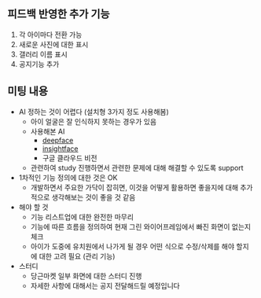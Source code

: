 

## 피드백 반영한 추가 기능
1. 각 아이마다 전환 가능
2. 새로운 사진에 대한 표시
3. 갤러리 이름 표시
4. 공지기능 추가

## 미팅 내용
- AI 정하는 것이 어렵다 (설치형 3가지 정도 사용해봄)
    - 아이 얼굴은 잘 인식하지 못하는 경우가 있음
    - 사용해본 AI
	    - [deepface](https://github.com/serengil/deepface)
	    - [insightface](https://github.com/deepinsight/insightface?ref=hackernoon.com)
	    - 구글 클라우드 비전
    - 관련하여 study 진행하면서 관련한 문제에 대해 해결할 수 있도록 support
- 1차적인 기능 정의에 대한 것은 OK
    - 개발하면서 주요한 가닥이 잡히면, 이것을 어떻게 활용하면 좋을지에 대해 추가적으로 생각해보는 것이 좋을 것 같음
- 해야 할 것
    - 기능 리스트업에 대한 완전한 마무리
    - 기능에 따른 흐름을 정의하여 현재 그린 와이어프레임에서 빠진 화면이 없는지 체크
    - 아이가 도중에 유치원에서 나가게 될 경우 어떤 식으로 수정/삭제를 해야 할지에 대한 고려 필요 (관리 기능)
- 스터디
    - 당근마켓 일부 화면에 대한 스터디 진행
    - 자세한 사항에 대해서는 공지 전달해드릴 예정입니다